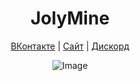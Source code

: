 <p align="center">
  <h1 align="center">JolyMine</h1>

  <p align="center"><a href="https://vk.com/jolymine">ВКонтакте</a> 
  | <a href="https://jolymine.ru">Сайт</a> | <a href= "https://discord.jolymine.ru">Дискорд</a></p>
  <p align="center"><img src="https://user-images.githubusercontent.com/JolyTeam/github/main/.github/images/jolymine_image.png" alt="Image"></p>
</p>